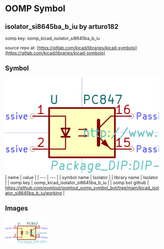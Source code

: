 # OOMP Symbol  
## isolator_si8645ba_b_iu  by arturo182  
  
oomp key: oomp_kicad_isolator_si8645ba_b_iu  
  
source repo at: [https://gitlab.com/kicad/libraries/kicad-symbols](https://gitlab.com/kicad/libraries/kicad-symbols)  
## Symbol  
  
[![working.png](working_600.png)](working.png)  
| name | value | 
| --- | --- | 
| symbol name | Isolator | 
| library name | Isolator | 
| oomp key | oomp_kicad_isolator_si8645ba_b_iu | 
| oomp bot github | https://github.com/oomlout/oomlout_oomp_symbol_bot/tree/main/kicad_isolator_si8645ba_b_iu/working | 
## Images  
  
[![working.png](working_140.png)](working.png)  
